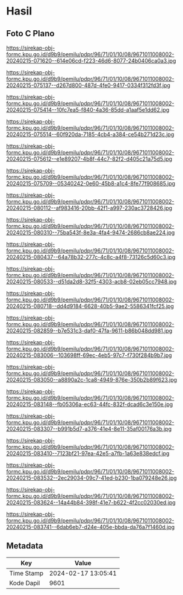 # Hasil

## Foto C Plano

https://sirekap-obj-formc.kpu.go.id/d9b9/pemilu/pdpr/96/71/01/10/08/9671011008002-20240215-071620--614e06cd-f223-46d6-8077-24b0406ca0a3.jpg

https://sirekap-obj-formc.kpu.go.id/d9b9/pemilu/pdpr/96/71/01/10/08/9671011008002-20240215-075137--d267d800-487d-4fe0-9417-0334f312fd3f.jpg

https://sirekap-obj-formc.kpu.go.id/d9b9/pemilu/pdpr/96/71/01/10/08/9671011008002-20240215-075414--10fc7ea5-f840-4a36-85dd-a1aaf5e1dd62.jpg

https://sirekap-obj-formc.kpu.go.id/d9b9/pemilu/pdpr/96/71/01/10/08/9671011008002-20240215-075514--60f920da-7185-4cb4-a384-ce54b271d23c.jpg

https://sirekap-obj-formc.kpu.go.id/d9b9/pemilu/pdpr/96/71/01/10/08/9671011008002-20240215-075612--e1e89207-4b8f-44c7-82f2-d405c21a75d5.jpg

https://sirekap-obj-formc.kpu.go.id/d9b9/pemilu/pdpr/96/71/01/10/08/9671011008002-20240215-075709--05340242-0e60-45b8-a1c4-8fe77f908685.jpg

https://sirekap-obj-formc.kpu.go.id/d9b9/pemilu/pdpr/96/71/01/10/08/9671011008002-20240215-080112--af983416-20bb-42f1-a997-230ac3728426.jpg

https://sirekap-obj-formc.kpu.go.id/d9b9/pemilu/pdpr/96/71/01/10/08/9671011008002-20240215-080310--75ba543f-8e3a-4fa4-9474-2686cb8ae224.jpg

https://sirekap-obj-formc.kpu.go.id/d9b9/pemilu/pdpr/96/71/01/10/08/9671011008002-20240215-080437--64a78b32-277c-4c8c-a4f8-73126c5d60c3.jpg

https://sirekap-obj-formc.kpu.go.id/d9b9/pemilu/pdpr/96/71/01/10/08/9671011008002-20240215-080533--d51da2d8-32f5-4303-acb8-02eb05cc7948.jpg

https://sirekap-obj-formc.kpu.go.id/d9b9/pemilu/pdpr/96/71/01/10/08/9671011008002-20240215-080718--dd4d9184-6628-40b5-9ae2-5586341fcf25.jpg

https://sirekap-obj-formc.kpu.go.id/d9b9/pemilu/pdpr/96/71/01/10/08/9671011008002-20240215-082859--b7e531c3-daf0-47fa-9611-b86b048dd981.jpg

https://sirekap-obj-formc.kpu.go.id/d9b9/pemilu/pdpr/96/71/01/10/08/9671011008002-20240215-083006--103698ff-69ec-4eb5-97c7-f730f284b9b7.jpg

https://sirekap-obj-formc.kpu.go.id/d9b9/pemilu/pdpr/96/71/01/10/08/9671011008002-20240215-083050--a8890a2c-1ca8-4949-876e-350b2b89f623.jpg

https://sirekap-obj-formc.kpu.go.id/d9b9/pemilu/pdpr/96/71/01/10/08/9671011008002-20240215-083148--fb05306a-ec63-44fc-832f-dcad6c3e150e.jpg

https://sirekap-obj-formc.kpu.go.id/d9b9/pemilu/pdpr/96/71/01/10/08/9671011008002-20240215-083307--b991b5d7-a376-41e4-8e11-35af00176a3b.jpg

https://sirekap-obj-formc.kpu.go.id/d9b9/pemilu/pdpr/96/71/01/10/08/9671011008002-20240215-083410--7123bf21-97ea-42e5-a7fb-1a63e838edcf.jpg

https://sirekap-obj-formc.kpu.go.id/d9b9/pemilu/pdpr/96/71/01/10/08/9671011008002-20240215-083532--2ec29034-09c7-41ed-b230-1ba079248e26.jpg

https://sirekap-obj-formc.kpu.go.id/d9b9/pemilu/pdpr/96/71/01/10/08/9671011008002-20240215-083624--14a44b84-398f-41e7-b622-4f2cc02030ed.jpg

https://sirekap-obj-formc.kpu.go.id/d9b9/pemilu/pdpr/96/71/01/10/08/9671011008002-20240215-083741--6dab6eb7-d24e-405e-bbda-da76a7f1460d.jpg


## Metadata

| Key        | Value               |
| ---------- | ------------------- |
| Time Stamp | 2024-02-17 13:05:41 |
| Kode Dapil | 9601                |



